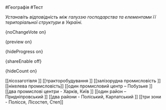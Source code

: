 #Географія #Тест

*Установіть відповідність між галуззю господарства та елементами її територіальної структури в Україні.*

{noChangeVote on}

{preview on}

{hideProgress on}

{shareEnable off}

{hideCount on}

[[лісозаготівля  ]]
[[тракторобудування ]]
[[залізорудна промисловість  ]]
[[нікелева промисловість]]
[[один промисловий центр – Побузьке ]]
[[два промислові центри - Харків, Київ ]]
[[один район – Придніпровський ]]
[[два райони - Поліський, Карпатський ]]
[[три зони - Полісся, Лісостеп, Степ]]
